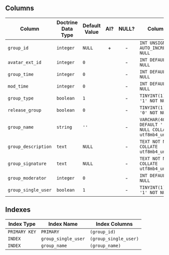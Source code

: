 ## Columns

| Column | Doctrine Data Type | Default Value | AI? | NULL? | Column DDL |
| ------ | ------------------ | ------------- | :-: | :---: | ---------- |
| `group_id` | `integer` | `NULL` | + | - | `INT UNSIGNED AUTO_INCREMENT NOT NULL` |
| `avatar_ext_id` | `integer` | `0` |  | - | `INT DEFAULT 0 NOT NULL` |
| `group_time` | `integer` | `0` |  | - | `INT DEFAULT 0 NOT NULL` |
| `mod_time` | `integer` | `0` |  | - | `INT DEFAULT 0 NOT NULL` |
| `group_type` | `boolean` | `1` |  | - | `TINYINT(1) DEFAULT '1' NOT NULL` |
| `release_group` | `boolean` | `0` |  | - | `TINYINT(1) DEFAULT '0' NOT NULL` |
| `group_name` | `string` | `''` |  | - | `VARCHAR(40) DEFAULT '' NOT NULL COLLATE utf8mb4_unicode_ci` |
| `group_description` | `text` | `NULL` |  | - | `TEXT NOT NULL COLLATE utf8mb4_unicode_ci` |
| `group_signature` | `text` | `NULL` |  | - | `TEXT NOT NULL COLLATE utf8mb4_unicode_ci` |
| `group_moderator` | `integer` | `0` |  | - | `INT DEFAULT 0 NOT NULL` |
| `group_single_user` | `boolean` | `1` |  | - | `TINYINT(1) DEFAULT '1' NOT NULL` |

## Indexes

| Index Type | Index Name | Index Columns |
| ---------- | ---------- | ------------- |
| `PRIMARY KEY` | `PRIMARY` | `(group_id)` |
| `INDEX` | `group_single_user` | `(group_single_user)` |
| `INDEX` | `group_name` | `(group_name)` |
